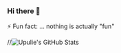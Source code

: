 ### Hi there 👋


⚡ Fun fact: ... nothing is actually "fun"

//![Upulie's GitHub Stats](https://github-readme-stats.vercel.app/api?username=UpulieHan&show_icons=true&hide=stars)

